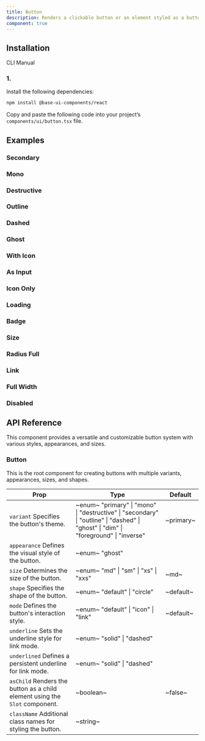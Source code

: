 ```yaml
---
title: Button
description: Renders a clickable button or an element styled as a button
component: true
---
```


## Installation

  CLI
  Manual

### 1. 
Install the following dependencies:

```bash
npm install @base-ui-components/react
```

Copy and paste the following code into your project’s `components/ui/button.tsx` file.

## Examples

### Secondary

### Mono

### Destructive

### Outline

### Dashed

### Ghost

### With Icon

### As Input

### Icon Only

### Loading

### Badge

### Size

### Radius Full

### Link

### Full Width

### Disabled

## API Reference

This component provides a versatile and customizable button system with various styles, appearances, and sizes.

### Button

This is the root component for creating buttons with multiple variants, appearances, sizes, and shapes.

| **Prop**                                                                                               | **Type**                                                                                                                                                          | **Default** |
| ------------------------------------------------------------------------------------------------------ | ----------------------------------------------------------------------------------------------------------------------------------------------------------------- | ----------- |
| `variant` Specifies the button's theme.                                     | ~enum~  "primary" \| "mono" \| "destructive" \| "secondary" \| "outline" \| "dashed" \| "ghost" \| "dim" \| "foreground" \| "inverse"  | ~primary~   |
| `appearance` Defines the visual style of the button.                        | ~enum~  "ghost"                                                                                                                        |        |
| `size` Determines the size of the button.                                   | ~enum~  "md" \| "sm" \| "xs" \| "xxs"                                                                                                  | ~md~        |
| `shape` Specifies the shape of the button.                                  | ~enum~  "default" \| "circle"                                                                                                          | ~default~   |
| `mode` Defines the button's interaction style.                              | ~enum~  "default" \| "icon" \| "link"                                                                                                  | ~default~   |
| `underline` Sets the underline style for link mode.                         | ~enum~  "solid" \| "dashed"                                                                                                            |        |
| `underlined` Defines a persistent underline for link mode.                  | ~enum~  "solid" \| "dashed"                                                                                                            |        |
| `asChild` Renders the button as a child element using the `Slot` component. | ~boolean~                                                                                                                                                         | ~false~     |
| `className` Additional class names for styling the button.                  | ~string~                                                                                                                                                          |        |